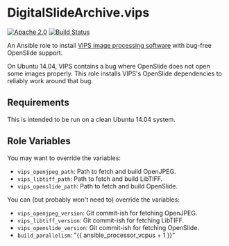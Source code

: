 DigitalSlideArchive.vips
========================
[![Apache 2.0](https://img.shields.io/badge/license-Apache%202-blue.svg)](https://raw.githubusercontent.com/DigitalSlideArchive/ansible-role-vips/master/LICENSE)
[![Build Status](https://travis-ci.org/DigitalSlideArchive/ansible-role-vips.svg?branch=master)](https://travis-ci.org/DigitalSlideArchive/ansible-role-vips)

An Ansible role to install [VIPS image processing software](http://www.vips.ecs.soton.ac.uk/)
with bug-free OpenSlide support.

On Ubuntu 14.04, VIPS contains a bug where OpenSlide does not open some images properly.
This role installs VIPS's OpenSlide dependencies to reliably work around that bug.

Requirements
------------

This is intended to be run on a clean Ubuntu 14.04 system.

Role Variables
--------------

You may want to override the variables:

* `vips_openjpeg_path`: Path to fetch and build OpenJPEG.
* `vips_libtiff_path`: Path to fetch and build LibTIFF.
* `vips_openslide_path`: Path to fetch and build OpenSlide.

You can (but probably won't need to) override the variables:

* `vips_openjpeg_version`: Git commit-ish for fetching OpenJPEG.
* `vips_libtiff_version`: Git commit-ish for fetching LibTIFF.
* `vips_openslide_version`: Git commit-ish for fetching OpenSlide.
* `build_parallelism`: "{{ ansible_processor_vcpus + 1 }}"

